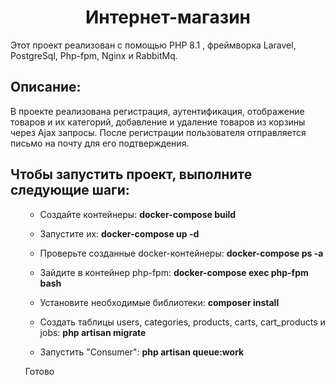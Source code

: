 <h1 align="center">Интернет-магазин</h1>
  <p> Этот проект реализован с помощью PHP 8.1 , фреймворка Laravel, PostgreSql, Php-fpm, Nginx и RabbitMq.
 <h2>Описание:</h2>
  <p>В проекте реализована регистрация, аутентификация, отображение товаров и их категорий, добавление и удаление товаров из корзины через Ajax запросы. После регистрации пользователя отправляется письмо на почту для его подтверждения.</p>

<h2> Чтобы запустить проект, выполните следующие шаги: </h2>
<ul>

- Создайте контейнеры: <b>docker-compose build</b>

- Запустите их: <b>docker-compose up -d</b>

- Проверьте созданные docker-контейнеры: <b>docker-compose ps -a</b>

- Зайдите в контейнер php-fpm: <b>docker-compose exec php-fpm bash</b>

- Установите необходимые библиотеки: <b>composer install </b>

- Создать таблицы users, categories, products, carts, cart_products и jobs: <b>php artisan migrate</b>

- Запустить "Consumer": <b>php artisan queue:work</b>

Готово
</ul>

